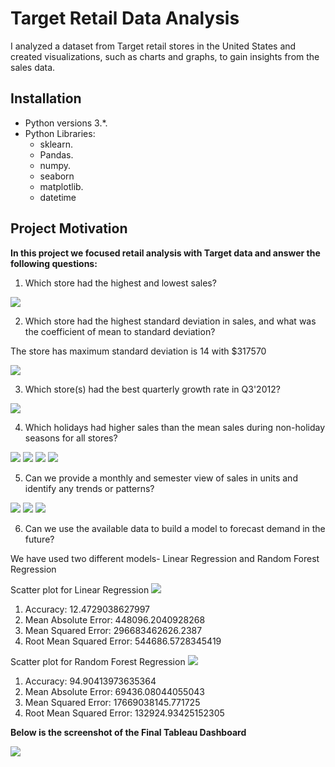 # Target Retail Data Analysis
 I analyzed a dataset from Target retail stores in the United States and created visualizations, such as charts and graphs, to gain insights from the sales data.

## Installation

- Python versions 3.*.
- Python Libraries:
    - sklearn.
    - Pandas.
    - numpy.
    - seaborn
    - matplotlib.
    - datetime

## Project Motivation
**In this project we focused retail analysis with Target data and answer the following questions:**
1. Which store had the highest and lowest sales?

![](https://github.com/shauryat1298/Target-Retail-Data_Analysis/blob/main/images/1.png?raw=true)

2. Which store had the highest standard deviation in sales, and what was the coefficient of mean to standard deviation?

The store has maximum standard deviation is 14 with $317570

![](https://github.com/shauryat1298/Target-Retail-Data_Analysis/blob/main/images/2.png?raw=true)

3. Which store(s) had the best quarterly growth rate in Q3'2012?

![](https://github.com/shauryat1298/Target-Retail-Data_Analysis/blob/main/images/3.png?raw=true)

4. Which holidays had higher sales than the mean sales during non-holiday seasons for all stores?

![](https://github.com/shauryat1298/Target-Retail-Data_Analysis/blob/main/images/4_c.png?raw=true)
![](https://github.com/shauryat1298/Target-Retail-Data_Analysis/blob/main/images/4_ld.png?raw=true)
![](https://github.com/shauryat1298/Target-Retail-Data_Analysis/blob/main/images/4_sb.png?raw=true)
![](https://github.com/shauryat1298/Target-Retail-Data_Analysis/blob/main/images/4_t.png?raw=true)

5. Can we provide a monthly and semester view of sales in units and identify any trends or patterns?

![](https://github.com/shauryat1298/Target-Retail-Data_Analysis/blob/main/images/5.1.png?raw=true)
![](https://github.com/shauryat1298/Target-Retail-Data_Analysis/blob/main/images/5.2.png?raw=true)
![](https://github.com/shauryat1298/Target-Retail-Data_Analysis/blob/main/images/5.3.png?raw=true)

6. Can we use the available data to build a model to forecast demand in the future?

We have used two different models- Linear Regression and Random Forest Regression

Scatter plot for Linear Regression
![](https://github.com/shauryat1298/Target-Retail-Data_Analysis/blob/main/images/lr.png?raw=true)
1. Accuracy: 12.4729038627997
2. Mean Absolute Error: 448096.2040928268
3. Mean Squared Error: 296683462626.2387
4. Root Mean Squared Error: 544686.5728345419

Scatter plot for Random Forest Regression
![](https://github.com/shauryat1298/Target-Retail-Data_Analysis/blob/main/images/rf.png?raw=true)
1. Accuracy: 94.90413973635364
2. Mean Absolute Error: 69436.08044055043
3. Mean Squared Error: 17669038145.771725
4. Root Mean Squared Error: 132924.93425152305

**Below is the screenshot of the Final Tableau Dashboard**

![](https://github.com/shauryat1298/Target-Retail-Data_Analysis/blob/main/images/dashboard.png?raw=true)

